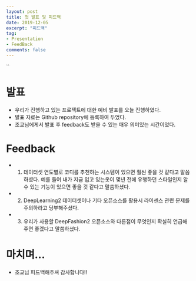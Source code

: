 ```yaml
---
layout: post
title: 첫 발표 및 피드백
date: 2019-12-05
excerpt: "피드백"
tag:
- Presentation
- FeedBack
comments: false
---
```

``
#  발표

+ 우리가 진행하고 있는 프로젝트에 대한 예비 발표를 오늘 진행하였다.
+ 발표 자료는 Github repository에 등록하여 두었다.
+ 조교님에게서 발표 후 feedback도 받을 수 있는 매우 의미있는 시간이었다.

# Feedback

+ 1. 데이터셋 연도별로 코디를 추천하는 시스템이 있으면 훨씬 좋을 것 같다고 말씀하셨다. 예를 들어 내가 지금 입고 있는옷이 몇년 전에 유행하던 스타일인지 알 수 있는 기능이 있으면 좋을 것 같다고 말씀하셨다.
+ 2. DeepLearning2 데이터셋이나 기타 오픈소스를 활용시 라이센스 관련 문제를 주의하라고 당부해주셨다.
+ 3. 우리가 사용할 DeepFashion2 오픈소스와 다른점이 무엇인지 확실히 언급해주면 좋겠다고 말씀하셨다.

# 마치며...
+ 조교님 피드백해주셔 감사합니다!!
 
